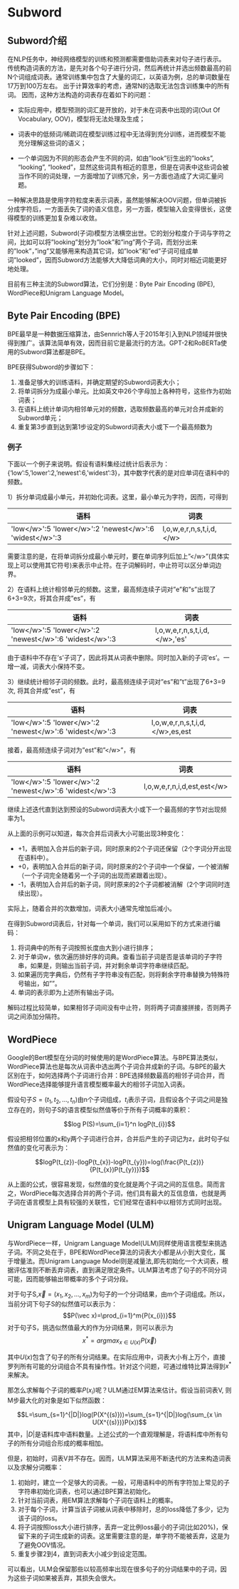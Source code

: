 # Subword

## Subword介绍
在NLP任务中，神经网络模型的训练和预测都需要借助词表来对句子进行表示。 传统构造词表的方法，是先对各个句子进行分词，然后再统计并选出频数最高的前N个词组成词表。通常训练集中包含了大量的词汇，以英语为例，总的单词数量在17万到100万左右。 出于计算效率的考虑，通常N的选取无法包含训练集中的所有词。 因而，这种方法构造的词表存在着如下的问题：


+ 实际应用中，模型预测的词汇是开放的，对于未在词表中出现的词(Out Of Vocabulary, OOV)，模型将无法处理及生成；

+ 词表中的低频词/稀疏词在模型训练过程中无法得到充分训练，进而模型不能充分理解这些词的语义；

+ 一个单词因为不同的形态会产生不同的词，如由”look”衍生出的”looks”, “looking”, “looked”，显然这些词具有相近的意思，但是在词表中这些词会被当作不同的词处理，一方面增加了训练冗余，另一方面也造成了大词汇量问题。

一种解决思路是使用字符粒度来表示词表，虽然能够解决OOV问题，但单词被拆分成字符后，一方面丢失了词的语义信息，另一方面，模型输入会变得很长，这使得模型的训练更加复杂难以收敛。

针对上述问题，Subword(子词)模型方法横空出世。它的划分粒度介于词与字符之间，比如可以将”looking”划分为”look”和”ing”两个子词，而划分出来的”look”，”ing”又能够用来构造其它词，如”look”和”ed”子词可组成单词”looked”，因而Subword方法能够大大降低词典的大小，同时对相近词能更好地处理。


目前有三种主流的Subword算法，它们分别是：Byte Pair Encoding (BPE), WordPiece和Unigram Language Model。

## Byte Pair Encoding (BPE)

BPE最早是一种数据压缩算法，由Sennrich等人于2015年引入到NLP领域并很快得到推广。该算法简单有效，因而目前它是最流行的方法。GPT-2和RoBERTa使用的Subword算法都是BPE。

BPE获得Subword的步骤如下：

1. 准备足够大的训练语料，并确定期望的Subword词表大小；
2. 将单词拆分为成最小单元。比如英文中26个字母加上各种符号，这些作为初始词表；
3. 在语料上统计单词内相邻单元对的频数，选取频数最高的单元对合并成新的Subword单元；
4. 重复第3步直到达到第1步设定的Subword词表大小或下一个最高频数为

### 例子
下面以一个例子来说明。假设有语料集经过统计后表示为：
{‘low’:5,’lower’:2,’newest’:6,’widest’:3}，其中数字代表的是对应单词在语料中的频数。

1）拆分单词成最小单元，并初始化词表。这里，最小单元为字符，因而，可得到

|语料|词表|
|----|----|
|'low\</w>':5 'lower\</w>':2 'newest\</w>':6 'widest\</w>':3|l,o,w,e,r,n,s,t,i,d,\</w>|

需要注意的是，在将单词拆分成最小单元时，要在单词序列后加上”\</w>”(具体实现上可以使用其它符号)来表示中止符。在子词解码时，中止符可以区分单词边界。

2）在语料上统计相邻单元的频数。这里，最高频连续子词对”e”和”s”出现了6+3=9次，将其合并成”es”，有

|语料|词表|
|----|----|
|'low\</w>':5 'lower\</w>':2 'newest\</w>':6 'widest\</w>':3|l,o,w,e,r,n,s,t,i,d,\</w>,'es'|

由于语料中不存在’s’子词了，因此将其从词表中删除。同时加入新的子词’es’。一增一减，词表大小保持不变。

3）继续统计相邻子词的频数。此时，最高频连续子词对”es”和”t”出现了6+3=9次, 将其合并成”est”，有

|语料|词表|
|----|----|
|'low\</w>':5 'lower\</w>':2 'newest\</w>':6 'widest\</w>':3|l,o,w,e,r,n,s,t,i,d,\</w>,es,est|

接着，最高频连续子词对为”est”和”\</w>”，有

|语料|词表|
|----|----|
|'low\</w>':5 'lower\</w>':2 'newest\</w>':6 'widest\</w>':3|l,o,w,e,r,n,i,d,est,est\</w>|
继续上述迭代直到达到预设的Subword词表大小或下一个最高频的字节对出现频率为1。

从上面的示例可以知道，每次合并后词表大小可能出现3种变化：

+ +1，表明加入合并后的新子词，同时原来的2个子词还保留（2个字词分开出现在语料中）。
+ +0，表明加入合并后的新子词，同时原来的2个子词中一个保留，一个被消解（一个子词完全随着另一个子词的出现而紧跟着出现）。
+ -1，表明加入合并后的新子词，同时原来的2个子词都被消解（2个字词同时连续出现）。 

实际上，随着合并的次数增加，词表大小通常先增加后减小。

在得到Subword词表后，针对每一个单词，我们可以采用如下的方式来进行编码：

1. 将词典中的所有子词按照长度由大到小进行排序；
2. 对于单词w，依次遍历排好序的词典。查看当前子词是否是该单词的子字符串，如果是，则输出当前子词，并对剩余单词字符串继续匹配。
3. 如果遍历完字典后，仍然有子字符串没有匹配，则将剩余字符串替换为特殊符号输出，如”<unk>”。
4. 单词的表示即为上述所有输出子词。

解码过程比较简单，如果相邻子词间没有中止符，则将两子词直接拼接，否则两子词之间添加分隔符。

## WordPiece

Google的Bert模型在分词的时候使用的是WordPiece算法。与BPE算法类似，WordPiece算法也是每次从词表中选出两个子词合并成新的子词。与BPE的最大区别在于，如何选择两个子词进行合并：BPE选择频数最高的相邻子词合并，而WordPiece选择能够提升语言模型概率最大的相邻子词加入词表。

假设句子$S=(t_{1},t_{2},...,t_{n})$由n个子词组成，$t_{i}$表示子词，且假设各个子词之间是独立存在的，则句子S的语言模型似然值等价于所有子词概率的乘积：

$$log P(S)=\sum_{i=1}^n logP(t_{i})$$

假设把相邻位置的x和y两个子词进行合并，合并后产生的子词记为z，此时句子似然值的变化可表示为：

$$logP(t_{z})-(logP(t_{x})-logP(t_{y}))=log(\frac{P(t_{z})}{P(t_{x})P(t_{y})})$$

从上面的公式，很容易发现，似然值的变化就是两个子词之间的互信息。简而言之，WordPiece每次选择合并的两个子词，他们具有最大的互信息值，也就是两子词在语言模型上具有较强的关联性，它们经常在语料中以相邻方式同时出现。


## Unigram Language Model (ULM)

与WordPiece一样，Unigram Language Model(ULM)同样使用语言模型来挑选子词。不同之处在于，BPE和WordPiece算法的词表大小都是从小到大变化，属于增量法。而Unigram Language Model则是减量法,即先初始化一个大词表，根据评估准则不断丢弃词表，直到满足限定条件。ULM算法考虑了句子的不同分词可能，因而能够输出带概率的多个子词分段。

对于句子S,$\vec x=(x_{1},x_{2},...,x_{m})$为句子的一个分词结果，由m个子词组成。所以，当前分词下句子S的似然值可以表示为：
$$P(\vec x)=\prod_{i=1}^m{P(x_{i})}$$
对于句子S，挑选似然值最大的作为分词结果，则可以表示为
$$x^{*}=arg max_{x \in U(x)} P(\vec x)$$

其中$U(x)$包含了句子的所有分词结果。在实际应用中，词表大小有上万个，直接罗列所有可能的分词组合不具有操作性。针对这个问题，可通过维特比算法得到$x^*$来解决。

那怎么求解每个子词的概率$P(x_{i})$呢？ULM通过EM算法来估计。假设当前词表V, 则M步最大化的对象是如下似然函数：

$$L=\sum_{s=1}^{|D|}log(P(X^{(s)}))=\sum_{s=1}^{|D|}log(\sum_{x \in U(X^{(s)})}P(x))$$
其中，$|D|$是语料库中语料数量。上述公式的一个直观理解是，将语料库中所有句子的所有分词组合形成的概率相加。

但是，初始时，词表V并不存在。因而，ULM算法采用不断迭代的方法来构造词表以及求解分词概率：

1. 初始时，建立一个足够大的词表。一般，可用语料中的所有字符加上常见的子字符串初始化词表，也可以通过BPE算法初始化。
2. 针对当前词表，用EM算法求解每个子词在语料上的概率。
3. 对于每个子词，计算当该子词被从词表中移除时，总的loss降低了多少，记为该子词的loss。
4. 将子词按照loss大小进行排序，丢弃一定比例loss最小的子词(比如20%)，保留下来的子词生成新的词表。这里需要注意的是，单字符不能被丢弃，这是为了避免OOV情况。
5. 重复步骤2到4，直到词表大小减少到设定范围。

可以看出，ULM会保留那些以较高频率出现在很多句子的分词结果中的子词，因为这些子词如果被丢弃，其损失会很大。






